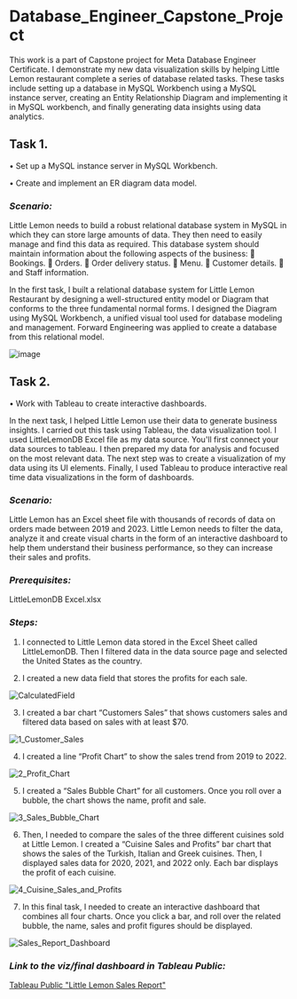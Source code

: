 # **Database_Engineer_Capstone_Project**

This work is a part of Capstone project for Meta Database Engineer Certificate. I demonstrate my new data visualization skills by helping Little Lemon restaurant complete a series of database related tasks. These tasks include setting up a database in MySQL Workbench using a MySQL instance server, creating an Entity Relationship Diagram and implementing it in MySQL workbench, and finally generating data insights using data analytics.

## **Task 1.**

•	Set up a MySQL instance server in MySQL Workbench.

•	Create and implement an ER diagram data model.

### _*Scenario:*_

Little Lemon needs to build a robust relational database system in MySQL in which they can store large amounts of data. They then need to easily manage and find this data as required. This database system should maintain information about the following aspects of the business: 
	Bookings.
	Orders.
	Order delivery status.
	Menu.
	Customer details.
	and Staff information.

In the first task, I built a relational database system for Little Lemon Restaurant by designing a well-structured entity model or Diagram that conforms to the three fundamental normal forms. I designed the Diagram using MySQL Workbench, a unified visual tool used for database modeling and management. Forward Engineering was applied to create a database from this relational model.

![image](https://github.com/anuta7794/Database_Engineer_Capstone_Project/assets/153844737/4c538579-395b-4c6e-ba21-5d0360465128)


 

## Task 2.

•	Work with Tableau to create interactive dashboards.

In the next task, I helped Little Lemon use their data to generate business insights. I carried out this task using Tableau, the data visualization tool. I used LittleLemonDB Excel file as my data source. You'll first connect your data sources to tableau. I then prepared my data for analysis and focused on the most relevant data. The next step was to create a visualization of my data using its UI elements. Finally, I used Tableau to produce interactive real time data visualizations in the form of dashboards.

### _*Scenario:*_

Little Lemon has an Excel sheet file with thousands of records of data on orders made between 2019 and 2023. Little Lemon needs to filter the data, analyze it and create visual charts in the form of an interactive dashboard to help them understand their business performance, so they can increase their sales and profits.

### _*Prerequisites:*_

LittleLemonDB Excel.xlsx

### _*Steps:*_

1)	I connected to Little Lemon data stored in the Excel Sheet called LittleLemonDB. Then I filtered data in the data source page and selected the United States as the country.

2)	I created a new data field that stores the profits for each sale.

![CalculatedField](https://github.com/anuta7794/Database_Engineer_Capstone_Project/assets/153844737/0fd44a19-80c7-4dbb-a5a9-f62b75e221b0)

3)	I created a bar chart “Customers Sales” that shows customers sales and filtered data based on sales with at least $70.

![1_Customer_Sales](https://github.com/anuta7794/Database_Engineer_Capstone_Project/assets/153844737/c31bd310-669c-4a8e-8973-1341f10df583)

4)	I created a line “Profit Chart” to show the sales trend from 2019 to 2022.

![2_Profit_Chart](https://github.com/anuta7794/Database_Engineer_Capstone_Project/assets/153844737/169a2ed3-67f8-4a1a-aa4b-12119cc605b8)

5)	I created a “Sales Bubble Chart” for all customers. Once you roll over a bubble, the chart shows the name, profit and sale.

![3_Sales_Bubble_Chart](https://github.com/anuta7794/Database_Engineer_Capstone_Project/assets/153844737/01eb76c1-902f-4606-9a34-324af13920da)

6)	Then, I needed to compare the sales of the three different cuisines sold at Little Lemon. I created a “Cuisine Sales and Profits” bar chart that shows the sales of the Turkish, Italian and Greek cuisines. Then, I displayed sales data for 2020, 2021, and 2022 only. Each bar displays the profit of each cuisine. 

![4_Cuisine_Sales_and_Profits](https://github.com/anuta7794/Database_Engineer_Capstone_Project/assets/153844737/a21d5e29-b433-444c-b54a-08f2b9c1aa5f)

7)	In this final task, I needed to create an interactive dashboard that combines all four charts. Once you click a bar, and roll over the related bubble, the name, sales and profit figures should be displayed.

![Sales_Report_Dashboard](https://github.com/anuta7794/Database_Engineer_Capstone_Project/assets/153844737/6d950576-65a8-44c3-82b4-f76fc24f28de)

### _*Link to the viz/final dashboard in Tableau Public:*_

[Tableau Public "Little Lemon Sales Report"](https://github.com/anuta7794/Database_Engineer_Capstone_Project/blob/bad50d355f6683624ad1b73ed38c5a7059fb0587/Tableau_Sales_Report/Tableau)
